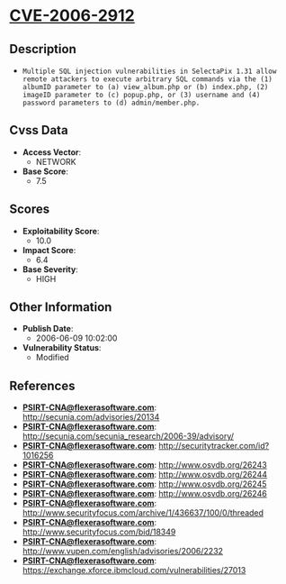 
# [CVE-2006-2912](http://secunia.com/advisories/20134)

## Description

- `Multiple SQL injection vulnerabilities in SelectaPix 1.31 allow remote attackers to execute arbitrary SQL commands via the (1) albumID parameter to (a) view_album.php or (b) index.php, (2) imageID parameter to (c) popup.php, or (3) username and (4) password parameters to (d) admin/member.php.`

## Cvss Data

- **Access Vector**:
  - NETWORK
- **Base Score**:
  - 7.5

## Scores

- **Exploitability Score**:
  - 10.0
- **Impact Score**:
  - 6.4
- **Base Severity**:
  - HIGH

## Other Information

- **Publish Date**:
  - 2006-06-09 10:02:00
- **Vulnerability Status**:
  - Modified

## References

- **PSIRT-CNA@flexerasoftware.com**: http://secunia.com/advisories/20134
- **PSIRT-CNA@flexerasoftware.com**: http://secunia.com/secunia_research/2006-39/advisory/
- **PSIRT-CNA@flexerasoftware.com**: http://securitytracker.com/id?1016256
- **PSIRT-CNA@flexerasoftware.com**: http://www.osvdb.org/26243
- **PSIRT-CNA@flexerasoftware.com**: http://www.osvdb.org/26244
- **PSIRT-CNA@flexerasoftware.com**: http://www.osvdb.org/26245
- **PSIRT-CNA@flexerasoftware.com**: http://www.osvdb.org/26246
- **PSIRT-CNA@flexerasoftware.com**: http://www.securityfocus.com/archive/1/436637/100/0/threaded
- **PSIRT-CNA@flexerasoftware.com**: http://www.securityfocus.com/bid/18349
- **PSIRT-CNA@flexerasoftware.com**: http://www.vupen.com/english/advisories/2006/2232
- **PSIRT-CNA@flexerasoftware.com**: https://exchange.xforce.ibmcloud.com/vulnerabilities/27013
